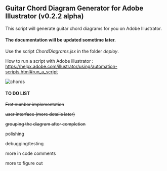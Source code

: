 ## Guitar Chord Diagram Generator for Adobe Illustrator (v0.2.2 alpha)

This script will generate guitar chord diagrams for you on Adobe Illustrator. 

#### The documentation will be updated sometime later.

Use the script *ChordDiagrams.jsx*  in the folder *deploy*. 

How to run a script with Adobe illustrator : https://helpx.adobe.com/illustrator/using/automation-scripts.html#run_a_script 


![chords](https://www.mediafire.com/convkey/ad3b/542gwv4bs0cn4tn6g.jpg)


#### TO DO LIST 

~~Fret number implementation~~

~~user interface (more details later)~~

~~grouping the diagram after completion~~

polishing

debugging/testing

more in code comments

more to figure out
